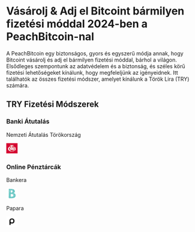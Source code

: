 <body class="payment-methods-page">

# Vásárolj & Adj el Bitcoint bármilyen fizetési móddal 2024-ben a PeachBitcoin-nal

A PeachBitcoin egy biztonságos, gyors és egyszerű módja annak, hogy Bitcoint vásárolj és adj el bármilyen fizetési móddal, bárhol a világon. Elsődleges szempontunk az adatvédelem és a biztonság, és széles körű fizetési lehetőségeket kínálunk, hogy megfeleljünk az igényeidnek. Itt találhatók az összes fizetési módszer, amelyet kínálunk a Török Lira (TRY) számára.

## TRY Fizetési Módszerek

### Banki Átutalás

<div class="payment-grid">
    <div class="payment-grid-item">
        <p>Nemzeti Átutalás Törökország</p> 
        <img src="/img/faq/logoimg/nationaltransfer.png" width="30px" height="27px" alt="Bitcoint vásárolj Nemzeti Átutalással Törökországban, Bitcoint adj el Nemzeti Átutalással Törökországban">
    </div>
</div>

### Online Pénztárcák

<div class="payment-grid">
    <div class="payment-grid-item">
        <p>Bankera</p> 
        <img src="/img/faq/logoimg/bankera.png" width="30px" height="27px" alt="Bitcoint vásárolj Bankera-val, Bitcoint adj el Bankera-val">
    </div>
    <div class="payment-grid-item">
        <p>Papara</p> 
        <img src="/img/faq/logoimg/papara.png" width="30px" height="27px" alt="Bitcoint vásárolj Papara-val, Bitcoint adj el Papara-val">
    </div>
</div>

</body>
